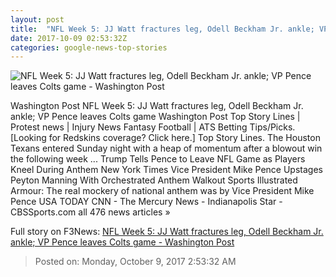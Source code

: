 ```yaml
---
layout: post
title:  "NFL Week 5: JJ Watt fractures leg, Odell Beckham Jr. ankle; VP Pence leaves Colts game - Washington Post"
date: 2017-10-09 02:53:32Z
categories: google-news-top-stories
---
```


![NFL Week 5: JJ Watt fractures leg, Odell Beckham Jr. ankle; VP Pence leaves Colts game - Washington Post](https://img.washingtonpost.com/rf/image_1484w/2010-2019/Wires/Images/2017-10-06/AP/Titans_Mariota_Football_65624-ccb50.jpg?t=20170517)

Washington Post NFL Week 5: JJ Watt fractures leg, Odell Beckham Jr. ankle; VP Pence leaves Colts game Washington Post Top Story Lines | Protest news | Injury News Fantasy Football | ATS Betting Tips/Picks. [Looking for Redskins coverage? Click here.] Top Story Lines. The Houston Texans entered Sunday night with a heap of momentum after a blowout win the following week ... Trump Tells Pence to Leave NFL Game as Players Kneel During Anthem New York Times Vice President Mike Pence Upstages Peyton Manning With Orchestrated Anthem Walkout Sports Illustrated Armour: The real mockery of national anthem was by Vice President Mike Pence USA TODAY CNN - The Mercury News - Indianapolis Star - CBSSports.com all 476 news articles »


Full story on F3News: [NFL Week 5: JJ Watt fractures leg, Odell Beckham Jr. ankle; VP Pence leaves Colts game - Washington Post](http://www.f3nws.com/n/AXCDjF)

> Posted on: Monday, October 9, 2017 2:53:32 AM
